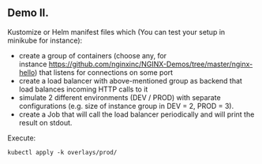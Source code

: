 ## Demo II.

Kustomize or Helm manifest files which (You can test your setup in minikube for instance):
- create a group of containers (choose any, for instance https://github.com/nginxinc/NGINX-Demos/tree/master/nginx-hello) that listens for connections on some port
- create a load balancer with above-mentioned group as backend that load balances incoming HTTP calls to it
- simulate 2 different environments (DEV / PROD) with separate configurations (e.g. size of instance group in DEV = 2, PROD = 3).
- create a Job that will call the load balancer periodically and will print the result on stdout.

Execute:

`kubectl apply -k overlays/prod/`
